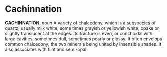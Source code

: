 # Cachinnation

**CACHINNATION**, _noun_ A variety of chalcedony, which is a subspecies of quartz, usually milk white, some times grayish or yellowish white; opake or slightly translucent at the edges. Its fracture is even, or conchoidal with large cavities, sometimes dull, sometimes pearly or glossy. It often envelops common chalcedony; the two minerals being united by insensible shades. It also associates with flint and semi-opal.